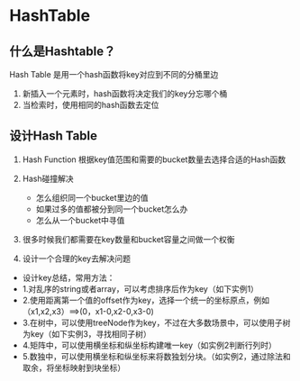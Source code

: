 # HashTable

## 什么是Hashtable？
Hash Table 是用一个hash函数将key对应到不同的分桶里边
1. 新插入一个元素时，hash函数将决定我们的key分忘哪个桶
2. 当检索时，使用相同的hash函数去定位

## 设计Hash Table

1. Hash Function
根据key值范围和需要的bucket数量去选择合适的Hash函数
2. Hash碰撞解决
    - 怎么组织同一个bucket里边的值
    - 如果过多的值都被分到同一个bucket怎么办
    - 怎么从一个bucket中寻值

3. 很多时候我们都需要在key数量和bucket容量之间做一个权衡

4. 设计一个合理的key去解决问题
 * 设计key总结，常用方法：
 * 1.对乱序的string或者array，可以考虑排序后作为key（如下实例1）
 * 2.使用距离第一个值的offset作为key，选择一个统一的坐标原点，例如（x1,x2,x3）==>(0，x1-0,x2-0,x3-0)
 * 3.在树中，可以使用treeNode作为key，不过在大多数场景中，可以使用子树为key（如下实例3，寻找相同子树）
 * 4.矩阵中，可以使用横坐标和纵坐标构建唯一key（如实例2判断行列时）
 * 5.数独中，可以使用横坐标和纵坐标来将数独划分块。（如实例2，通过除法和取余，将坐标映射到块坐标）